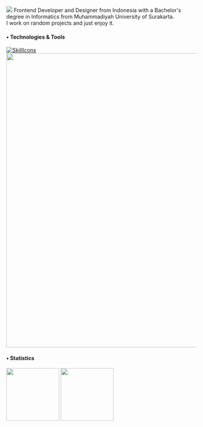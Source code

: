 <img src="https://readme-typing-svg.herokuapp.com/?font=Roboto&&weight=700&color=DB1B21&size=35&center=false&width=500&duration=3000&lines=Hello!+👋;+I'm+Ihwan;" />
Frontend Developer and Designer from Indonesia with a Bachelor's degree in Informatics from Muhammadiyah University of Surakarta.</br>I work on random projects and just enjoy it.

<h4 align="left">• Technologies & Tools</h4>

[![SkillIcons](https://skillicons.dev/icons?i=figma,html,css,tailwind,js,react,nextjs,redux,git,github,postman,nodejs,vscode,vercel)](https://skillicons.dev)
</br>
<img src="https://user-images.githubusercontent.com/74038190/212284100-561aa473-3905-4a80-b561-0d28506553ee.gif" width="780"/>

<h4 align="left">• Statistics</h4>
<div align="left">
    <a href="#"><img height=140 src="https://github-readme-stats.vercel.app/api?username=ihwan4rfa&show_icons=true&theme=swift&rank_icon=github&hide_border=true"/></a>
    <a href="#"><img height=140 src="https://github-readme-stats.vercel.app/api/top-langs/?username=ihwan4rfa&layout=compact&theme=swift&count_private=true&hide_border=true"/></a>
</div>
